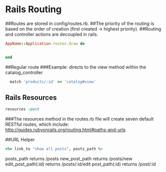 # Rails Routing

##Routes are stored in config/routes.rb.
##The priority of the routing is based on the order of creation (first created -> highest priority).
##Routing and controller actions are decoupled in rails.

```ruby
AppName::Application.routes.draw do


end
```

##Regular route
###Example: directs to the view method within the catalog_controller
```ruby
  match 'products/:id' => 'catalog#view'
```


## Rails Resources
```ruby
resources :post
```
###The resources method in the routes.rb file will create seven default RESTful routes, which include:
http://guides.rubyonrails.org/routing.html#paths-and-urls

##URL Helper
```ruby
<%= link_to "show all posts", posts_path %>
```
posts_path returns /posts
new_post_path returns /posts/new
edit_post_path(:id) returns /posts/:id/edit
post_path(:id) returns /post/:id 


